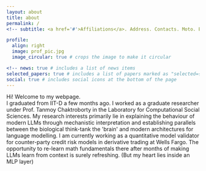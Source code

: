```yaml
---
layout: about
title: about
permalink: /
<!-- subtitle: <a href='#'>Affiliations</a>. Address. Contacts. Moto. Etc.)-->

profile:
  align: right
  image: prof_pic.jpg
  image_circular: true # crops the image to make it circular

<!-- news: true # includes a list of news items
selected_papers: true # includes a list of papers marked as "selected={true}"-->
social: true # includes social icons at the bottom of the page
---
```


Hi! Welcome to my webpage. <br>
I graduated from IIT-D a few months ago. I worked as a graduate researcher under Prof. Tanmoy Chaktroborty in the Laboratory for Computational Social Sciences. My research interests primarily lie in explaining the behaviour of modern LLMs through mechanistic interpretation and establishing parallels between the biological think-tank the 'brain' and modern architectures for language modelling. I am currently working as a quantitative model validator for counter-party credit risk models in derivative trading at Wells Fargo. The opportunity to re-learn math fundamentals there after months of making LLMs learn from context is surely refreshing. (But my heart lies inside an MLP layer)

<!--Put your address / P.O. box / other info right below your picture. You can also disable any of these elements by editing `profile` property of the YAML header of your `_pages/about.md`. Edit `_bibliography/papers.bib` and Jekyll will render your [publications page](/al-folio/publications/) automatically.-->

<!--Link to your social media connections, too. This theme is set up to use [Font Awesome icons](https://fontawesome.com/) and [Academicons](https://jpswalsh.github.io/academicons/), like the ones below. Add your Facebook, Twitter, LinkedIn, Google Scholar, or just disable all of them.-->
